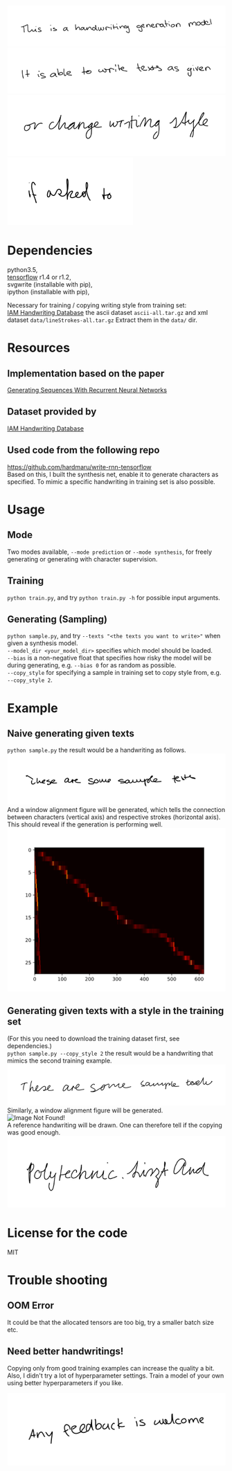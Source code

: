
![This is a handwriting generation model](samples/this_is_a_handwriting_generation_model_13.svg)  
![It is able to write texts as given](samples/it_is_able_to_write_texts_as_given_13.svg)  
![or change writing style](samples/or_change_writing_style_2.svg)  
![if asked to](samples/if_asked_to_554.svg)  

# Dependencies
python3.5,  
[tensorflow](https://www.tensorflow.org/install/) r1.4 or r1.2,  
svgwrite (installable with pip),  
ipython (installable with pip),  

Necessary for training / copying writing style from training set:  
[IAM Handwriting Database](http://www.fki.inf.unibe.ch/databases/iam-on-line-handwriting-database/download-the-iam-on-line-handwriting-database) the ascii dataset `ascii-all.tar.gz` and xml dataset `data/lineStrokes-all.tar.gz` Extract them in the `data/` dir.

# Resources
## Implementation based on the paper
[Generating Sequences With Recurrent Neural Networks](https://arxiv.org/abs/1308.0850)
## Dataset provided by
[IAM Handwriting Database](http://www.fki.inf.unibe.ch/databases/iam-on-line-handwriting-database/download-the-iam-on-line-handwriting-database)
## Used code from the following repo
https://github.com/hardmaru/write-rnn-tensorflow  
Based on this, I built the synthesis net, enable it to generate characters as specified. To mimic a specific handwriting in training set is also possible.

# Usage
## Mode
Two modes available, `--mode prediction` or `--mode synthesis`, for freely generating or generating with character supervision.
## Training
`python train.py`, and try `python train.py -h` for possible input arguments.
## Generating (Sampling)
`python sample.py`, and try `--texts "<the texts you want to write>"` when given a synthesis model.  
`--model_dir <your_model_dir>` specifies which model should be loaded.  
`--bias` is a non-negative float that specifies how risky the model will be during generating, e.g. `--bias 0` for as random as possible.  
`--copy_style` for specifying a sample in training set to copy style from, e.g. `--copy_style 2`.

# Example
## Naive generating given texts
`python sample.py` the result would be a handwriting as follows.  
![Image Not Found!](samples/sample.normal.svg)  
And a window alignment figure will be generated, which tells the connection between characters (vertical axis) and respective strokes (horizontal axis). This should reveal if the generation is performing well.  
![Image Not Found!](samples/sample_window.svg)

## Generating given texts with a style in the training set
(For this you need to download the training dataset first, see dependencies.)  
`python sample.py --copy_style 2` the result would be a handwriting that mimics the second training example.   
![Image Not Found!](samples/sample_copy.normal.svg)  
Similarly, a window alignment figure will be generated.  
![Image Not Found!](samples/sample_window_copy.svg)  
A reference handwriting will be drawn. One can therefore tell if the copying was good enough.  
![Image Not Found!](samples/sample_copy.normal_ref.svg)  

# License for the code
MIT

# Trouble shooting
## OOM Error
It could be that the allocated tensors are too big, try a smaller batch size etc.  
## Need better handwritings!
Copying only from good training examples can increase the quality a bit. Also, I didn't try a lot of hyperparameter settings. Train a model of your own using better hyperparameters if you like.


![Any feedback is welcome](samples/any_feedback_is_welcome.svg)  
